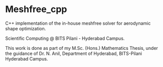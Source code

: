 # Meshfree_cpp
C++ implementation of the in-house meshfree solver for aerodynamic shape optimization.

Scientific Computing @ BITS Pilani - Hyderabad Campus.

This work is done as part of my M.Sc. (Hons.) Mathematics Thesis, under the guidance of Dr. N. Anil, Department of Hyderabad, BITS-Pilani Hyderabad Campus.
